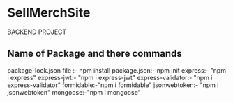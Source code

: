 # SellMerchSite
BACKEND PROJECT
## Name of Package and there commands
package-lock.json file :- npm install
package.json:- npm init
express:- "npm i express"
express-jwt:- "npm i express-jwt"
express-validator:- "npm i express-validator"
formidable:-"npm i formidable"
jsonwebtoken:- "npm i jsonwebtoken"
mongoose:-"npm i mongoose"
